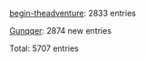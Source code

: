 [begin-theadventure](https://github.com/begin-theadventure): 2833 entries

[Gunqqer](https://github.com/gunqqer): 2874 new entries

Total: 5707 entries
